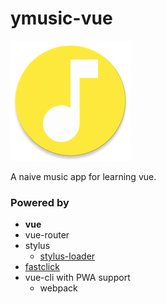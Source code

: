 # ymusic-vue

![YMusic](./ymusic/src/common/image/logo.png)

A naive music app for learning vue.

### Powered by

- **vue**
- vue-router
- stylus
  - [stylus-loader](https://github.com/shama/stylus-loader)
- [fastclick](https://github.com/ftlabs/fastclick)
- vue-cli with PWA support
  - webpack
